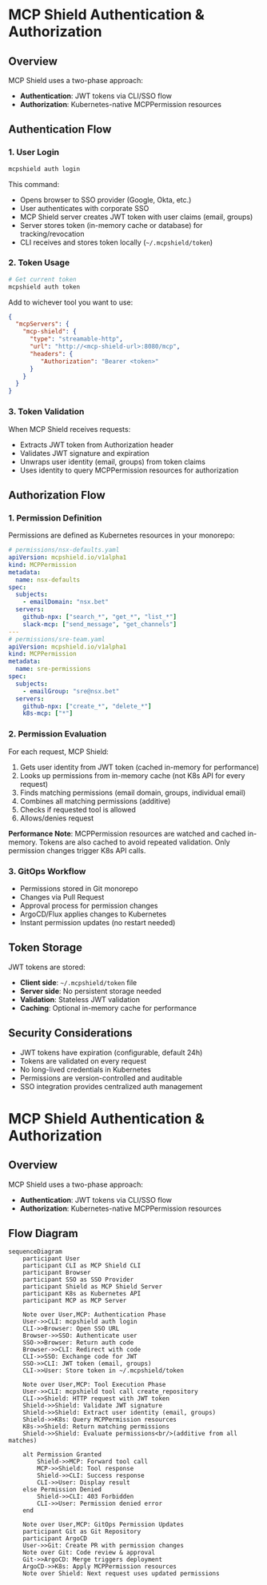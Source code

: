 # MCP Shield Authentication & Authorization

## Overview

MCP Shield uses a two-phase approach:
- **Authentication**: JWT tokens via CLI/SSO flow
- **Authorization**: Kubernetes-native MCPPermission resources

## Authentication Flow

### 1. User Login
```bash
mcpshield auth login
```

This command:
- Opens browser to SSO provider (Google, Okta, etc.)
- User authenticates with corporate SSO
- MCP Shield server creates JWT token with user claims (email, groups)
- Server stores token (in-memory cache or database) for tracking/revocation
- CLI receives and stores token locally (`~/.mcpshield/token`)

### 2. Token Usage
```bash
# Get current token
mcpshield auth token
```

Add to wichever tool you want to use:

```json
{
  "mcpServers": {
    "mcp-shield": {
      "type": "streamable-http",
      "url": "http://<mcp-shield-url>:8080/mcp",
      "headers": {
         "Authorization": "Bearer <token>"
      }
    }
  }
}
```

### 3. Token Validation
When MCP Shield receives requests:
- Extracts JWT token from Authorization header
- Validates JWT signature and expiration
- Unwraps user identity (email, groups) from token claims
- Uses identity to query MCPPermission resources for authorization

## Authorization Flow

### 1. Permission Definition
Permissions are defined as Kubernetes resources in your monorepo:

```yaml
# permissions/nsx-defaults.yaml
apiVersion: mcpshield.io/v1alpha1
kind: MCPPermission
metadata:
  name: nsx-defaults
spec:
  subjects:
    - emailDomain: "nsx.bet"
  servers:
    github-npx: ["search_*", "get_*", "list_*"]
    slack-mcp: ["send_message", "get_channels"]
---
# permissions/sre-team.yaml
apiVersion: mcpshield.io/v1alpha1
kind: MCPPermission
metadata:
  name: sre-permissions
spec:
  subjects:
    - emailGroup: "sre@nsx.bet"
  servers:
    github-npx: ["create_*", "delete_*"]
    k8s-mcp: ["*"]
```

### 2. Permission Evaluation
For each request, MCP Shield:
1. Gets user identity from JWT token (cached in-memory for performance)
2. Looks up permissions from in-memory cache (not K8s API for every request)
3. Finds matching permissions (email domain, groups, individual email)
4. Combines all matching permissions (additive)
5. Checks if requested tool is allowed
6. Allows/denies request

**Performance Note**: MCPPermission resources are watched and cached in-memory. Tokens are also cached to avoid repeated validation. Only permission changes trigger K8s API calls.

### 3. GitOps Workflow
- Permissions stored in Git monorepo
- Changes via Pull Request
- Approval process for permission changes
- ArgoCD/Flux applies changes to Kubernetes
- Instant permission updates (no restart needed)

## Token Storage

JWT tokens are stored:
- **Client side**: `~/.mcpshield/token` file
- **Server side**: No persistent storage needed
- **Validation**: Stateless JWT validation
- **Caching**: Optional in-memory cache for performance

## Security Considerations

- JWT tokens have expiration (configurable, default 24h)
- Tokens are validated on every request
- No long-lived credentials in Kubernetes
- Permissions are version-controlled and auditable
- SSO integration provides centralized auth management


# MCP Shield Authentication & Authorization

## Overview

MCP Shield uses a two-phase approach:
- **Authentication**: JWT tokens via CLI/SSO flow
- **Authorization**: Kubernetes-native MCPPermission resources

## Flow Diagram

```mermaid
sequenceDiagram
    participant User
    participant CLI as MCP Shield CLI
    participant Browser
    participant SSO as SSO Provider
    participant Shield as MCP Shield Server
    participant K8s as Kubernetes API
    participant MCP as MCP Server

    Note over User,MCP: Authentication Phase
    User->>CLI: mcpshield auth login
    CLI->>Browser: Open SSO URL
    Browser->>SSO: Authenticate user
    SSO->>Browser: Return auth code
    Browser->>CLI: Redirect with code
    CLI->>SSO: Exchange code for JWT
    SSO->>CLI: JWT token (email, groups)
    CLI->>User: Store token in ~/.mcpshield/token

    Note over User,MCP: Tool Execution Phase
    User->>CLI: mcpshield tool call create_repository
    CLI->>Shield: HTTP request with JWT token
    Shield->>Shield: Validate JWT signature
    Shield->>Shield: Extract user identity (email, groups)
    Shield->>K8s: Query MCPPermission resources
    K8s->>Shield: Return matching permissions
    Shield->>Shield: Evaluate permissions<br/>(additive from all matches)
    
    alt Permission Granted
        Shield->>MCP: Forward tool call
        MCP->>Shield: Tool response
        Shield->>CLI: Success response
        CLI->>User: Display result
    else Permission Denied
        Shield->>CLI: 403 Forbidden
        CLI->>User: Permission denied error
    end

    Note over User,MCP: GitOps Permission Updates
    participant Git as Git Repository
    participant ArgoCD
    User->>Git: Create PR with permission changes
    Note over Git: Code review & approval
    Git->>ArgoCD: Merge triggers deployment
    ArgoCD->>K8s: Apply MCPPermission resources
    Note over Shield: Next request uses updated permissions
```